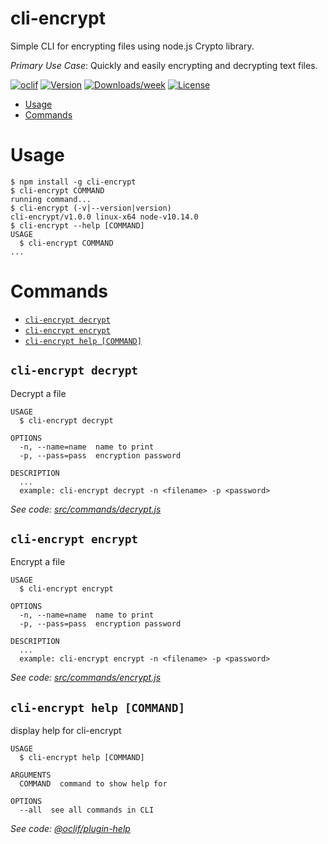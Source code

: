 cli-encrypt
===========

Simple CLI for encrypting files using node.js Crypto library.

*Primary Use Case*: Quickly and easily encrypting and decrypting text files.

[![oclif](https://img.shields.io/badge/cli-oclif-brightgreen.svg)](https://oclif.io)
[![Version](https://img.shields.io/npm/v/cli-encrypt.svg)](https://npmjs.org/package/cli-encrypt)
[![Downloads/week](https://img.shields.io/npm/dw/cli-encrypt.svg)](https://npmjs.org/package/cli-encrypt)
[![License](https://img.shields.io/npm/l/cli-encrypt.svg)](https://github.com/christroutner/cli-encrypt/blob/master/package.json)

<!-- toc -->
* [Usage](#usage)
* [Commands](#commands)
<!-- tocstop -->
# Usage
<!-- usage -->
```sh-session
$ npm install -g cli-encrypt
$ cli-encrypt COMMAND
running command...
$ cli-encrypt (-v|--version|version)
cli-encrypt/v1.0.0 linux-x64 node-v10.14.0
$ cli-encrypt --help [COMMAND]
USAGE
  $ cli-encrypt COMMAND
...
```
<!-- usagestop -->
# Commands
<!-- commands -->
* [`cli-encrypt decrypt`](#cli-encrypt-decrypt)
* [`cli-encrypt encrypt`](#cli-encrypt-encrypt)
* [`cli-encrypt help [COMMAND]`](#cli-encrypt-help-command)

## `cli-encrypt decrypt`

Decrypt a file

```
USAGE
  $ cli-encrypt decrypt

OPTIONS
  -n, --name=name  name to print
  -p, --pass=pass  encryption password

DESCRIPTION
  ...
  example: cli-encrypt decrypt -n <filename> -p <password>
```

_See code: [src/commands/decrypt.js](https://github.com/christroutner/cli-encrypt/blob/vv1.0.0/src/commands/decrypt.js)_

## `cli-encrypt encrypt`

Encrypt a file

```
USAGE
  $ cli-encrypt encrypt

OPTIONS
  -n, --name=name  name to print
  -p, --pass=pass  encryption password

DESCRIPTION
  ...
  example: cli-encrypt encrypt -n <filename> -p <password>
```

_See code: [src/commands/encrypt.js](https://github.com/christroutner/cli-encrypt/blob/vv1.0.0/src/commands/encrypt.js)_

## `cli-encrypt help [COMMAND]`

display help for cli-encrypt

```
USAGE
  $ cli-encrypt help [COMMAND]

ARGUMENTS
  COMMAND  command to show help for

OPTIONS
  --all  see all commands in CLI
```

_See code: [@oclif/plugin-help](https://github.com/oclif/plugin-help/blob/v2.1.4/src/commands/help.ts)_
<!-- commandsstop -->
